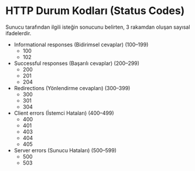 HTTP Durum Kodları (Status Codes) 
======
Sunucu tarafından ilgili isteğin sonucunu belirten, 3 rakamdan oluşan sayısal ifadelerdir. 

- Informational responses (Bidirimsel cevaplar) (100–199)  
	- 100 
	- 102 
- Successful responses (Başarılı cevaplar) (200–299) 
	- 200 
	- 201 
	- 204
- Redirections (Yönlendirme cevapları) (300–399) 
	- 300 
	- 301 
	- 304
- Client errors (İstemci Hataları) (400–499) 
	- 400 
	- 401 
	- 403 
	- 404 
	- 405
- Server errors (Sunucu Hataları) (500–599) 
	- 500 
	- 503
